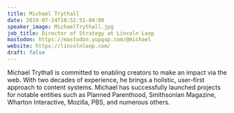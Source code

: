 ```yaml
---
title: Michael Trythall
date: 2019-07-24T18:52:51-04:00
speaker_image: MichaelTrythall.jpg
job_title: Director of Strategy at Lincoln Loop
mastodon: https://mastodon.yupgup.com/@michael
website: https://lincolnloop.com/
draft: false
---
```


Michael Trythall is committed to enabling creators to make an impact via the web. With two decades of experience, he brings a holistic, user-first approach to content systems. Michael has successfully launched projects for notable entities such as Planned Parenthood, Smithsonian Magazine, Wharton Interactive, Mozilla, PBS, and numerous others.